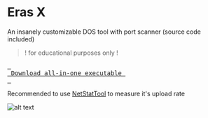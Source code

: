 # Eras X
An insanely customizable DOS tool with port scanner (source code included)
> ! for educational purposes only !


[<kbd> <br> Download all-in-one executable <br> </kbd>][KBD]

[KBD]: https://github.com/Noisec/Eras-X/releases/download/1.1.1.1/ErasX.exe


Recommended to use [NetStatTool](https://github.com/Noisec/netstattool/) to measure it's upload rate 

![alt text](https://cdn.discordapp.com/attachments/1051113640733966407/1126912194102169620/Sc.png)


